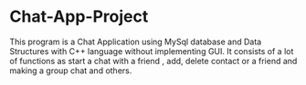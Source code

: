 # Chat-App-Project
This program is a Chat Application using MySql database and Data Structures with C++ language without implementing GUI. It consists of a lot of functions as start a chat with a friend , add, delete contact or a friend and making a group chat and others.
